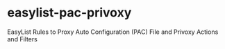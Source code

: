 # easylist-pac-privoxy
EasyList Rules to Proxy Auto Configuration (PAC) File and Privoxy Actions and Filters
